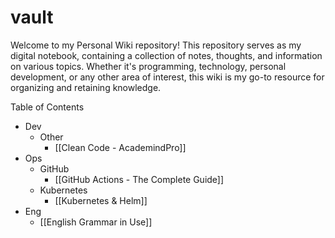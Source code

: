 # vault

Welcome to my Personal Wiki repository! This repository serves as my digital notebook, containing a collection of notes, thoughts, and information on various topics. Whether it's programming, technology, personal development, or any other area of interest, this wiki is my go-to resource for organizing and retaining knowledge.

Table of Contents
* Dev
	* Other
		* [[Clean Code - AcademindPro]]
* Ops
	* GitHub
		* [[GitHub Actions - The Complete Guide]]
	* Kubernetes
		* [[Kubernetes & Helm]]
* Eng
	* [[English Grammar in Use]]
